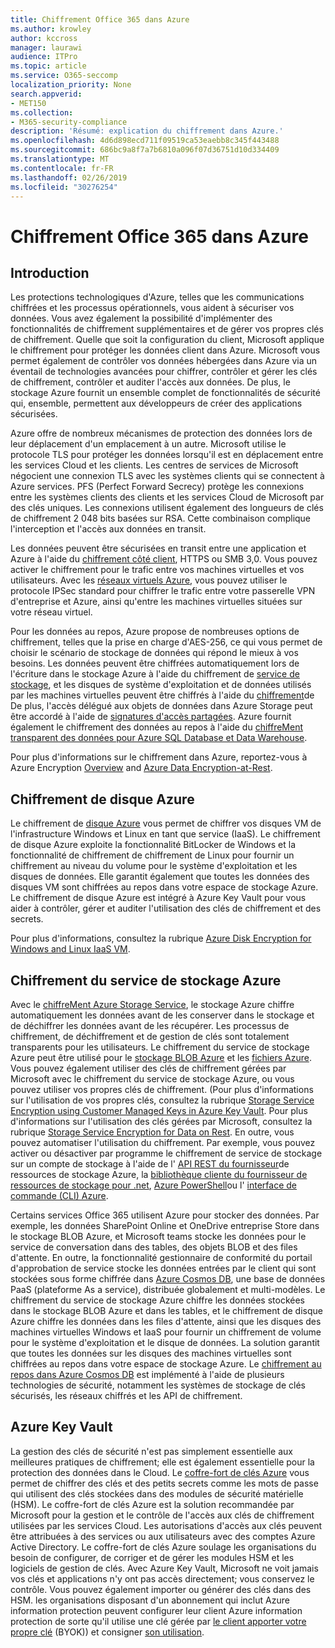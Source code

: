 ```yaml
---
title: Chiffrement Office 365 dans Azure
ms.author: krowley
author: kccross
manager: laurawi
audience: ITPro
ms.topic: article
ms.service: O365-seccomp
localization_priority: None
search.appverid:
- MET150
ms.collection:
- M365-security-compliance
description: 'Résumé: explication du chiffrement dans Azure.'
ms.openlocfilehash: 4d6d898ecd711f09519ca53eaebb8c345f443488
ms.sourcegitcommit: 686bc9a8f7a7b6810a096f07d36751d10d334409
ms.translationtype: MT
ms.contentlocale: fr-FR
ms.lasthandoff: 02/26/2019
ms.locfileid: "30276254"
---
```

# <a name="office-365-encryption-in-azure"></a>Chiffrement Office 365 dans Azure

## <a name="introduction"></a>Introduction
Les protections technologiques d'Azure, telles que les communications chiffrées et les processus opérationnels, vous aident à sécuriser vos données. Vous avez également la possibilité d'implémenter des fonctionnalités de chiffrement supplémentaires et de gérer vos propres clés de chiffrement. Quelle que soit la configuration du client, Microsoft applique le chiffrement pour protéger les données client dans Azure. Microsoft vous permet également de contrôler vos données hébergées dans Azure via un éventail de technologies avancées pour chiffrer, contrôler et gérer les clés de chiffrement, contrôler et auditer l'accès aux données. De plus, le stockage Azure fournit un ensemble complet de fonctionnalités de sécurité qui, ensemble, permettent aux développeurs de créer des applications sécurisées.

Azure offre de nombreux mécanismes de protection des données lors de leur déplacement d'un emplacement à un autre. Microsoft utilise le protocole TLS pour protéger les données lorsqu'il est en déplacement entre les services Cloud et les clients. Les centres de services de Microsoft négocient une connexion TLS avec les systèmes clients qui se connectent à Azure services. PFS (Perfect Forward Secrecy) protège les connexions entre les systèmes clients des clients et les services Cloud de Microsoft par des clés uniques. Les connexions utilisent également des longueurs de clés de chiffrement 2 048 bits basées sur RSA. Cette combinaison complique l'interception et l'accès aux données en transit.

Les données peuvent être sécurisées en transit entre une application et Azure à l'aide du [chiffrement côté client](https://docs.microsoft.com/azure/storage/storage-client-side-encryption), HTTPS ou SMB 3,0. Vous pouvez activer le chiffrement pour le trafic entre vos machines virtuelles et vos utilisateurs. Avec les [réseaux virtuels Azure](https://azure.microsoft.com/services/virtual-network/), vous pouvez utiliser le protocole IPSec standard pour chiffrer le trafic entre votre passerelle VPN d'entreprise et Azure, ainsi qu'entre les machines virtuelles situées sur votre réseau virtuel.

Pour les données au repos, Azure propose de nombreuses options de chiffrement, telles que la prise en charge d'AES-256, ce qui vous permet de choisir le scénario de stockage de données qui répond le mieux à vos besoins. Les données peuvent être chiffrées automatiquement lors de l'écriture dans le stockage Azure à l'aide du chiffrement de [service de stockage](https://docs.microsoft.com/azure/storage/storage-service-encryption), et les disques de système d'exploitation et de données utilisés par les machines virtuelles peuvent être chiffrés à l'aide du [chiffrement](https://docs.microsoft.com/azure/security/azure-security-disk-encryption)de De plus, l'accès délégué aux objets de données dans Azure Storage peut être accordé à l'aide de [signatures d'accès partagées](https://docs.microsoft.com/azure/storage/storage-dotnet-shared-access-signature-part-1). Azure fournit également le chiffrement des données au repos à l'aide du [chiffreMent transparent des données pour Azure SQL Database et Data Warehouse](https://docs.microsoft.com/sql/relational-databases/security/encryption/transparent-data-encryption-azure-sql).

Pour plus d'informations sur le chiffrement dans Azure, reportez-vous à Azure Encryption [Overview](https://docs.microsoft.com/azure/security/security-azure-encryption-overview) and [Azure Data Encryption-at-Rest](https://docs.microsoft.com/azure/security/azure-security-encryption-atrest).

## <a name="azure-disk-encryption"></a>Chiffrement de disque Azure
Le chiffrement de [disque Azure](https://docs.microsoft.com/azure/security/azure-security-disk-encryption) vous permet de chiffrer vos disques VM de l'infrastructure Windows et Linux en tant que service (IaaS). Le chiffrement de disque Azure exploite la fonctionnalité BitLocker de Windows et la fonctionnalité de chiffrement de chiffrement de Linux pour fournir un chiffrement au niveau du volume pour le système d'exploitation et les disques de données. Elle garantit également que toutes les données des disques VM sont chiffrées au repos dans votre espace de stockage Azure. Le chiffrement de disque Azure est intégré à Azure Key Vault pour vous aider à contrôler, gérer et auditer l'utilisation des clés de chiffrement et des secrets.

Pour plus d'informations, consultez la rubrique [Azure Disk Encryption for Windows and Linux IaaS VM](https://docs.microsoft.com/azure/security/azure-security-disk-encryption).

## <a name="azure-storage-service-encryption"></a>Chiffrement du service de stockage Azure
Avec le [chiffreMent Azure Storage Service](https://docs.microsoft.com/azure/storage/storage-service-encryption), le stockage Azure chiffre automatiquement les données avant de les conserver dans le stockage et de déchiffrer les données avant de les récupérer. Les processus de chiffrement, de déchiffrement et de gestion de clés sont totalement transparents pour les utilisateurs. Le chiffrement du service de stockage Azure peut être utilisé pour le [stockage BLOB Azure](https://azure.microsoft.com/services/storage/blobs/) et les [fichiers Azure](https://azure.microsoft.com/services/storage/files/). Vous pouvez également utiliser des clés de chiffrement gérées par Microsoft avec le chiffrement du service de stockage Azure, ou vous pouvez utiliser vos propres clés de chiffrement. (Pour plus d'informations sur l'utilisation de vos propres clés, consultez la rubrique [Storage Service Encryption using Customer Managed Keys in Azure Key Vault](https://docs.microsoft.com/azure/storage/common/storage-service-encryption-customer-managed-keys). Pour plus d'informations sur l'utilisation des clés gérées par Microsoft, consultez la rubrique [Storage Service Encryption for Data on Rest](https://docs.microsoft.com/azure/storage/storage-service-encryption). En outre, vous pouvez automatiser l'utilisation du chiffrement. Par exemple, vous pouvez activer ou désactiver par programme le chiffrement de service de stockage sur un compte de stockage à l'aide de l' [API REST du fournisseur](https://msdn.microsoft.com/library/azure/mt163683.aspx)de ressources de stockage Azure, la [bibliothèque cliente du fournisseur de ressources de stockage pour .net](https://msdn.microsoft.com/library/azure/mt131037.aspx), [Azure PowerShell](https://docs.microsoft.com/powershell/azureps-cmdlets-docs)ou l' [interface de commande (CLI) Azure](https://docs.microsoft.com/azure/storage/storage-azure-cli).

Certains services Office 365 utilisent Azure pour stocker des données. Par exemple, les données SharePoint Online et OneDrive entreprise Store dans le stockage BLOB Azure, et Microsoft teams stocke les données pour le service de conversation dans des tables, des objets BLOB et des files d'attente. En outre, la fonctionnalité gestionnaire de conformité du portail d'approbation de service stocke les données entrées par le client qui sont stockées sous forme chiffrée dans [Azure Cosmos DB](https://docs.microsoft.com/azure/cosmos-db/database-encryption-at-rest), une base de données PaaS (plateforme As a service), distribuée globalement et multi-modèles. Le chiffrement du service de stockage Azure chiffre les données stockées dans le stockage BLOB Azure et dans les tables, et le chiffrement de disque Azure chiffre les données dans les files d'attente, ainsi que les disques des machines virtuelles Windows et IaaS pour fournir un chiffrement de volume pour le système d'exploitation et le disque de données. La solution garantit que toutes les données sur les disques des machines virtuelles sont chiffrées au repos dans votre espace de stockage Azure. Le [chiffrement au repos dans Azure Cosmos DB](https://docs.microsoft.com/azure/cosmos-db/database-encryption-at-rest) est implémenté à l'aide de plusieurs technologies de sécurité, notamment les systèmes de stockage de clés sécurisés, les réseaux chiffrés et les API de chiffrement.

## <a name="azure-key-vault"></a>Azure Key Vault
La gestion des clés de sécurité n'est pas simplement essentielle aux meilleures pratiques de chiffrement; elle est également essentielle pour la protection des données dans le Cloud. Le [coffre-fort de clés Azure](https://docs.microsoft.com/azure/key-vault/key-vault-whatis) vous permet de chiffrer des clés et des petits secrets comme les mots de passe qui utilisent des clés stockées dans des modules de sécurité matérielle (HSM). Le coffre-fort de clés Azure est la solution recommandée par Microsoft pour la gestion et le contrôle de l'accès aux clés de chiffrement utilisées par les services Cloud. Les autorisations d'accès aux clés peuvent être attribuées à des services ou aux utilisateurs avec des comptes Azure Active Directory. Le coffre-fort de clés Azure soulage les organisations du besoin de configurer, de corriger et de gérer les modules HSM et les logiciels de gestion de clés. Avec Azure Key Vault, Microsoft ne voit jamais vos clés et applications n'y ont pas accès directement; vous conservez le contrôle. Vous pouvez également importer ou générer des clés dans des HSM. les organisations disposant d'un abonnement qui inclut Azure information protection peuvent configurer leur client Azure information protection de sorte qu'il utilise une clé gérée par [le client apporter votre propre clé](https://docs.microsoft.com/information-protection/plan-design/byok-price-restrictions) (BYOK)) et consigner [ son utilisation](https://docs.microsoft.com/information-protection/deploy-use/log-analyze-usage).
